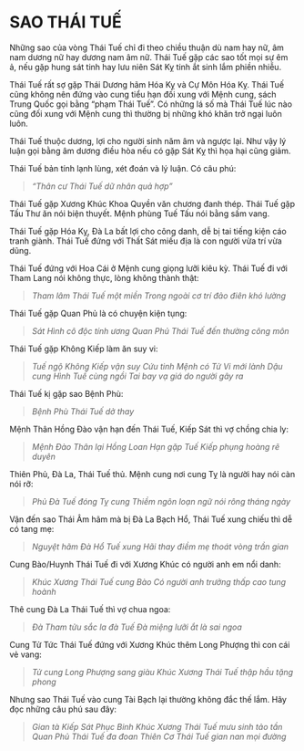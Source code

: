 # SAO THÁI TUẾ

Những sao của vòng Thái Tuế chỉ đi theo chiều thuận dù nam hay nữ, âm nam dương nữ hay dương nam âm nữ. Thái Tuế gặp các sao tốt mọi sự êm ả, nếu gặp hung sát tinh hay lưu niên Sát Kỵ tinh ắt sinh lắm phiền nhiễu.

Thái Tuế rất sợ gặp Thái Dương hãm Hóa Kỵ và Cự Môn Hóa Kỵ. Thái Tuế cũng không nên đứng vào cung tiểu hạn đối xung với Mệnh cung, sách Trung Quốc gọi bằng “phạm Thái Tuế”. Có những lá số mà Thái Tuế lúc nào cũng đối xung với Mệnh cung thì thường bị những khó khăn trở ngại luôn luôn.

Thái Tuế thuộc dương, lợi cho người sinh năm âm và ngược lại. Như vậy lý luận gọi bằng âm dương điều hòa nếu có gặp Sát Kỵ thì họa hại cũng giảm.

Thái Tuế bản tính lạnh lùng, xét đoán và lý luận. Có câu phú: 

> *“Thân cư Thái Tuế dữ nhân quả hợp”*

Thái Tuế gặp Xương Khúc Khoa Quyền văn chương đanh thép. Thái Tuế gặp Tấu Thư ăn nói biện thuyết. Mệnh phùng Tuế Tấu nói bằng sấm vang.

Thái Tuế gặp Hóa Kỵ, Đà La bất lợi cho công danh, dễ bị tai tiếng kiện cáo tranh giành. Thái Tuế đứng với Thất Sát miếu địa là con người vừa trí vừa dũng.

Thái Tuế đứng với Hoa Cái ở Mệnh cung giọng lưỡi kiêu kỳ. Thái Tuế đi với Tham Lang nói không thực, lòng không thành thật:

> *Tham lâm Thái Tuế một miền*
> *Trong ngoài cơ trí đảo điên khó lường*

Thái Tuế gặp Quan Phủ là có chuyện kiện tụng:

> *Sát Hình cô độc tính ương*
> *Quan Phủ Thái Tuế đến thường công môn*

Thái Tuế gặp Không Kiếp làm ăn suy vi:

> *Tuế ngộ Không Kiếp vận suy*
> *Cứu tinh Mệnh có Tử Vi mới lành*
> *Dậu cung Hình Tuế cùng ngồi*
> *Tai bay vạ giá do người gây ra*

Thái Tuế kị gặp sao Bệnh Phù:

> *Bệnh Phù Thái Tuế dở thay*

Mệnh Thân Hồng Đào vận hạn đến Thái Tuế, Kiếp Sát thì vợ chồng chia ly:

> *Mệnh Đào Thân lại Hồng Loan*
> *Hạn gặp Tuế Kiếp phụng hoàng rẽ duyên*

Thiên Phủ, Đà La, Thái Tuế thủ. Mệnh cung nơi cung Tỵ là người hay nói càn nói rỡ:

> *Phủ Đà Tuế đóng Tỵ cung*
> *Thiềm ngôn loạn ngữ nói rông tháng ngày*

Vận đến sao Thái Âm hãm mà bị Đà La Bạch Hổ, Thái Tuế xung chiếu thì dễ có tang mẹ:

> *Nguyệt hãm Đà Hổ Tuế xung*
> *Hãi thay điềm mẹ thoát vòng trần gian*

Cung Bào/Huynh Thái Tuế đi với Xương Khúc có người anh em nổi danh:

> *Khúc Xương Thái Tuế cung Bào*
> *Có người anh trưởng thấp cao tung hoành*

Thê cung Đà La Thái Tuế thì vợ chua ngoa:

> *Đà Tham tửu sắc la đà*
> *Tuế Đà miệng lưỡi ắt là sai ngoa*

Cung Tử Tức Thái Tuế đứng với Xương Khúc thêm Long Phượng thì con cái vẻ vang:

> *Tử cung Long Phượng sang giàu*
> *Khúc Xương Thái Tuế thập hầu tặng phong*

Nhưng sao Thái Tuế vào cung Tài Bạch lại thường không đắc thế lắm. Hãy đọc những câu phú sau đây:

> *Gian tà Kiếp Sát Phục Binh*
> *Khúc Xương Thái Tuế mưu sinh tảo tần*
> *Quan Phủ Thái Tuế đa đoan*
> *Thiên Cơ Thái Tuế gian nan mọi đường*